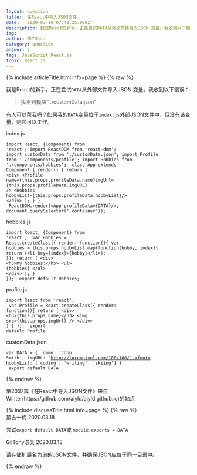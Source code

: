 ```yaml
---
layout: question
title:  在React中导入JSON文件
date:   2020-03-18T07:48:35.000Z
description: 我是React的新手，正在尝试DATA从外部文件导入JSON 变量。我收到以下错误：  找不到模块“ ./customData.json”有人...
img: 
author: 西门Near
category: question
answer: 2
tags: JavaScript React.js
topic: React.js
---
```

<div class="article-root">
  <div class="article">
    {% include articleTitle.html info=page %}
    {% raw %}
    <div class="article-content"><p><font style="vertical-align: inherit;"><font style="vertical-align: inherit;">我是React的新手，正在尝试</font></font><code>DATA</code><font style="vertical-align: inherit;"><font style="vertical-align: inherit;">从外部文件</font><font style="vertical-align: inherit;">导入JSON </font><font style="vertical-align: inherit;">变量。</font><font style="vertical-align: inherit;">我收到以下错误：</font></font></p>

<blockquote>
  <p><font style="vertical-align: inherit;"><font style="vertical-align: inherit;">找不到模块“ ./customData.json”</font></font></p>
</blockquote>

<p><font style="vertical-align: inherit;"><font style="vertical-align: inherit;">有人可以帮我吗？</font><font style="vertical-align: inherit;">如果我的</font></font><code>DATA</code><font style="vertical-align: inherit;"><font style="vertical-align: inherit;">变量位于</font></font><code>index.js</code><font style="vertical-align: inherit;"><font style="vertical-align: inherit;">外部JSON文件中</font><font style="vertical-align: inherit;">，</font><font style="vertical-align: inherit;">但没有该</font><font style="vertical-align: inherit;">变量，</font><font style="vertical-align: inherit;">则它可以工作</font><font style="vertical-align: inherit;">。</font></font></p><font style="vertical-align: inherit;"><font style="vertical-align: inherit;">

index.js

</font></font><pre><code>import React, {Component} from 'react';<font></font>
import ReactDOM from 'react-dom';<font></font>
import customData from './customData.json';<font></font>
import Profile from './components/profile';<font></font>
import Hobbies from './components/hobbies';<font></font>
<font></font>
class App extends Component {<font></font>
  render() {<font></font>
    return (<font></font>
      &lt;div&gt;<font></font>
        &lt;Profile name={this.props.profileData.name}imgUrl={this.props.profileData.imgURL} /&gt;<font></font>
        &lt;Hobbies hobbyList={this.props.profileData.hobbyList}/&gt;<font></font>
      &lt;/div&gt;<font></font>
    );<font></font>
  }<font></font>
}<font></font>
<font></font>
ReactDOM.render(&lt;App profileData={DATA}/&gt;, document.querySelector('.container'));<font></font>
</code></pre><font style="vertical-align: inherit;"><font style="vertical-align: inherit;">

hobbies.js

</font></font><pre><code>import React, {Component} from 'react';<font></font>
<font></font>
var Hobbies = React.createClass({<font></font>
  render: function(){<font></font>
    var hobbies = this.props.hobbyList.map(function(hobby, index){<font></font>
        return (&lt;li key={index}&gt;{hobby}&lt;/li&gt;);<font></font>
    });<font></font>
    return (<font></font>
        &lt;div&gt;<font></font>
            &lt;h5&gt;My hobbies:&lt;/h5&gt;<font></font>
            &lt;ul&gt;<font></font>
                {hobbies}<font></font>
            &lt;/ul&gt;<font></font>
        &lt;/div&gt;<font></font>
    );<font></font>
  } <font></font>
});<font></font>
<font></font>
export default Hobbies;<font></font>
</code></pre><font style="vertical-align: inherit;"><font style="vertical-align: inherit;">

profile.js

</font></font><pre><code>import React from 'react';<font></font>
<font></font>
var Profile = React.createClass({<font></font>
render: function(){<font></font>
    return (<font></font>
        &lt;div&gt;<font></font>
            &lt;h3&gt;{this.props.name}&lt;/h3&gt;<font></font>
            &lt;img src={this.props.imgUrl} /&gt;<font></font>
        &lt;/div&gt;<font></font>
    )<font></font>
  }<font></font>
});<font></font>
<font></font>
export default Profile<font></font>
</code></pre><font style="vertical-align: inherit;"><font style="vertical-align: inherit;">

customData.json

</font></font><pre><code>var DATA = {    <font></font>
    name: 'John Smith',<font></font>
    imgURL: 'http://lorempixel.com/100/100/',<font></font>
    hobbyList: ['coding', 'writing', 'skiing']<font></font>
}<font></font>
<font></font>
export default DATA<font></font>
</code></pre></div>
    {% endraw %}
  </div>
  <p class="winter_mark">第2037篇《在React中导入JSON文件》来自Winter(https://github.com/aiyld/aiyld.github.io)的站点</p>
  <div class="discuss-wrapper">
    {% include discussTitle.html info=page %}
    {% raw %}
    <div class="discuss-item">
        <div class="discuss-parent">
          <div class="discuss-meta">
            <span class="discuss-user">猿古一梅</span>
            <span class="discuss-time">2020.03.18</span>
          </div>
          <div class="discuss-comment"><p><font style="vertical-align: inherit;"><font style="vertical-align: inherit;">尝试</font></font><code>export default DATA</code><font style="vertical-align: inherit;"><font style="vertical-align: inherit;">或  </font></font><code>module.exports = DATA</code></p></div>
        </div></div><div class="discuss-item">
        <div class="discuss-parent">
          <div class="discuss-meta">
            <span class="discuss-user">GilTony泡芙</span>
            <span class="discuss-time">2020.03.18</span>
          </div>
          <div class="discuss-comment"><p><font style="vertical-align: inherit;"><font style="vertical-align: inherit;">请存储扩展名为.js的JSON文件，并确保JSON应位于同一目录中。</font></font></p></div>
        </div></div>
    {% endraw %}
  </div>
<div>
